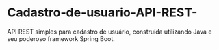# Cadastro-de-usuario-API-REST-
API REST simples para cadastro de usuário, construída utilizando Java e seu poderoso framework Spring Boot.
